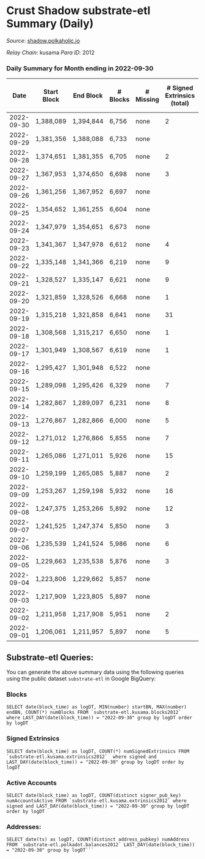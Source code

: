 # Crust Shadow substrate-etl Summary (Daily)

_Source_: [shadow.polkaholic.io](https://shadow.polkaholic.io)

*Relay Chain*: kusama
*Para ID*: 2012



### Daily Summary for Month ending in 2022-09-30


| Date | Start Block | End Block | # Blocks | # Missing | # Signed Extrinsics (total) | # Active Accounts | # Addresses with Balances | # Events | # Transfers | # XCM Transfers In | # XCM Transfers Out |
| ---- | ----------- | --------- | -------- | --------- | --------------------------- | ----------------- | ------------------------- | -------- | ----------- | ------------------ | ------------------- |
| 2022-09-30 | 1,388,089 | 1,394,844 | 6,756 | none  | 2 | 1 | 1,487 | 13,526 |   |   |   |
| 2022-09-29 | 1,381,356 | 1,388,088 | 6,733 | none  |  |  |  | 13,475 |   | 2 ($2.94) |   |
| 2022-09-28 | 1,374,651 | 1,381,355 | 6,705 | none  | 2 | 1 |  | 13,424 |   |   |   |
| 2022-09-27 | 1,367,953 | 1,374,650 | 6,698 | none  | 3 | 3 |  | 13,422 | 3 ($1,107.50) | 1 ($407.92) |   |
| 2022-09-26 | 1,361,256 | 1,367,952 | 6,697 | none  |  |  |  | 13,395 |   |   |   |
| 2022-09-25 | 1,354,652 | 1,361,255 | 6,604 | none  |  |  |  | 13,210 |   |   |   |
| 2022-09-24 | 1,347,979 | 1,354,651 | 6,673 | none  |  |  |  | 13,348 |   |   |   |
| 2022-09-23 | 1,341,367 | 1,347,978 | 6,612 | none  | 4 | 3 |  | 13,261 | 4  | 2 ($327.21) |   |
| 2022-09-22 | 1,335,148 | 1,341,366 | 6,219 | none  | 9 | 4 |  | 12,509 | 7 ($1,782.36) | 3 ($706.71) | 1 ($86.05) |
| 2022-09-21 | 1,328,527 | 1,335,147 | 6,621 | none  | 9 | 5 |  | 13,307 | 3 ($33.46) |   | 1 ($14.26) |
| 2022-09-20 | 1,321,859 | 1,328,526 | 6,668 | none  | 1 | 1 |  | 13,342 |   |   |   |
| 2022-09-19 | 1,315,218 | 1,321,858 | 6,641 | none  | 31 | 12 | 1,486 | 13,476 | 20 ($8,392.53) | 6 ($1,801.29) | 2 ($236.76) |
| 2022-09-18 | 1,308,568 | 1,315,217 | 6,650 | none  | 1 | 1 | 1,485 | 13,313 | 1 ($33.40) |   |   |
| 2022-09-17 | 1,301,949 | 1,308,567 | 6,619 | none  | 1 | 1 | 1,484 | 13,247 | 1 ($88.25) |   |   |
| 2022-09-16 | 1,295,427 | 1,301,948 | 6,522 | none  |  |  | 1,483 | 13,052 |   | 1 ($12.08) |   |
| 2022-09-15 | 1,289,098 | 1,295,426 | 6,329 | none  | 7 | 6 | 1,482 | 12,708 | 7 ($1,903.25) | 1 ($4.62) | 2 ($628.75) |
| 2022-09-14 | 1,282,867 | 1,289,097 | 6,231 | none  | 8 | 6 | 1,482 | 12,521 | 7 ($3,944.31) | 3 ($1,408.06) |   |
| 2022-09-13 | 1,276,867 | 1,282,866 | 6,000 | none  | 5 | 5 | 1,482 | 12,039 | 5 ($2,787.95) | 1 ($206.01) |   |
| 2022-09-12 | 1,271,012 | 1,276,866 | 5,855 | none  | 7 | 3 |  | 11,769 | 7 ($2,500.83) | 4 ($810.03) | 1 ($880.78) |
| 2022-09-11 | 1,265,086 | 1,271,011 | 5,926 | none  | 15 | 5 |  | 11,970 | 15 ($7,704.45) | 6 ($2,059.71) | 1 ($1,888.33) |
| 2022-09-10 | 1,259,199 | 1,265,085 | 5,887 | none  | 2 | 2 |  | 11,788 | 2 ($614.05) |   | 1 ($1.71) |
| 2022-09-09 | 1,253,267 | 1,259,198 | 5,932 | none  | 16 | 8 |  | 11,989 | 16 ($5,052.94) | 6 ($1,173.32) | 1 ($1,316.91) |
| 2022-09-08 | 1,247,375 | 1,253,266 | 5,892 | none  | 12 | 9 | 1,482 | 11,868 | 8 ($1,406.79) | 2 ($460.35) | 3 ($566.19) |
| 2022-09-07 | 1,241,525 | 1,247,374 | 5,850 | none  | 3 | 3 | 1,480 | 11,723 | 2 ($1,110.99) | 1 ($241.66) |   |
| 2022-09-06 | 1,235,539 | 1,241,524 | 5,986 | none  | 6 | 4 | 1,480 | 12,013 | 6 ($584.00) | 1 ($104.01) | 1 ($191.03) |
| 2022-09-05 | 1,229,663 | 1,235,538 | 5,876 | none  | 3 | 3 | 1,479 | 11,775 | 2 ($464.15) |   | 1 ($425.66) |
| 2022-09-04 | 1,223,806 | 1,229,662 | 5,857 | none  |  |  | 1,479 | 11,716 |   |   |   |
| 2022-09-03 | 1,217,909 | 1,223,805 | 5,897 | none  |  |  | 1,479 | 11,807 |   | 4 ($18.80) |   |
| 2022-09-02 | 1,211,958 | 1,217,908 | 5,951 | none  | 2 | 1 | 1,479 | 11,918 | 1 ($180.95) |   |   |
| 2022-09-01 | 1,206,061 | 1,211,957 | 5,897 | none  | 5 | 5 | 1,478 | 11,835 | 4 ($266.46) | 1 ($0.033) | 3 ($265.48) |

## Substrate-etl Queries:
You can generate the above summary data using the following queries using the public dataset `substrate-etl` in Google BigQuery:


### Blocks
```
SELECT date(block_time) as logDT, MIN(number) startBN, MAX(number) endBN, COUNT(*) numBlocks FROM `substrate-etl.kusama.blocks2012`  where LAST_DAY(date(block_time)) = "2022-09-30" group by logDT order by logDT
```


### Signed Extrinsics
```
SELECT date(block_time) as logDT, COUNT(*) numSignedExtrinsics FROM `substrate-etl.kusama.extrinsics2012`  where signed and LAST_DAY(date(block_time)) = "2022-09-30" group by logDT order by logDT
```


### Active Accounts
```
SELECT date(block_time) as logDT, COUNT(distinct signer_pub_key) numAccountsActive FROM `substrate-etl.kusama.extrinsics2012` where signed and LAST_DAY(date(block_time)) = "2022-09-30" group by logDT order by logDT
```


### Addresses:
```
SELECT date(ts) as logDT, COUNT(distinct address_pubkey) numAddress FROM `substrate-etl.polkadot.balances2012` LAST_DAY(date(block_time)) = "2022-09-30" group by logDT```

